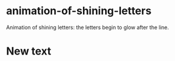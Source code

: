 # animation-of-shining-letters
Animation of shining letters: the letters begin to glow after the line.
<h1> New text </h1>
